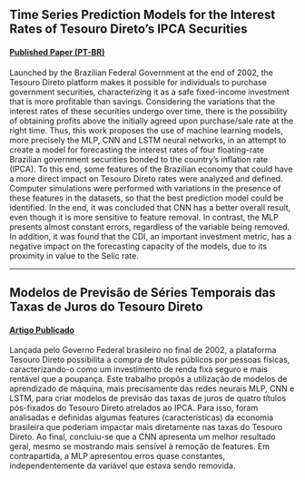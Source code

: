 ## Time Series Prediction Models for the Interest Rates of Tesouro Direto’s IPCA Securities
#### [Published Paper (PT-BR)](http://dx.doi.org/10.21528/CBIC2021-11)

Launched by the Brazilian Federal Government at the end of 2002, the Tesouro Direto platform makes it possible for individuals to purchase government securities, characterizing it as a safe fixed-income investment that is more profitable than savings. Considering the variations that the interest rates of these securities undergo over time, there is the possibility of obtaining profits above the initially agreed upon purchase/sale rate at the right time. Thus, this work proposes the use of machine learning models, more precisely the MLP, CNN and LSTM neural networks, in an attempt to create a model for forecasting the interest rates of four floating-rate Brazilian government securities bonded to the country’s inflation rate (IPCA). To this end, some features of the Brazilian economy that could have a more direct impact on Tesouro Direto rates were analyzed and defined. Computer simulations were performed with variations in the presence of these features in the datasets, so that the best prediction model could be identified. In the end, it was concluded that CNN has a better overall result, even though it is more sensitive to feature removal. In contrast, the MLP presents almost constant errors, regardless of the variable being removed. In addition, it was found that the CDI, an important investment metric, has a negative impact on the forecasting capacity of the models, due to its proximity in value to the Selic rate.

---

## Modelos de Previsão de Séries Temporais das Taxas de Juros do Tesouro Direto
#### [Artigo Publicado](http://dx.doi.org/10.21528/CBIC2021-11)

Lançada pelo Governo Federal brasileiro no final de 2002, a plataforma Tesouro Direto possibilita a compra de títulos públicos por pessoas físicas, caracterizando-o como um investimento de renda fixa seguro e mais rentável que a poupança. Este trabalho propôs a utilização de modelos de aprendizado de máquina, mais precisamente das redes neurais MLP, CNN e LSTM, para criar modelos de previsão das taxas de juros de quatro títulos pós-fixados do Tesouro Direto atrelados ao IPCA. Para isso, foram analisadas e definidas algumas features (características) da economia brasileira que poderiam impactar mais diretamente nas taxas do Tesouro Direto. Ao final, concluiu-se que a CNN apresenta um melhor resultado geral, mesmo se mostrando mais sensível à remoção de features. Em contrapartida, a MLP apresentou erros quase constantes, independentemente da variável que estava sendo removida.
